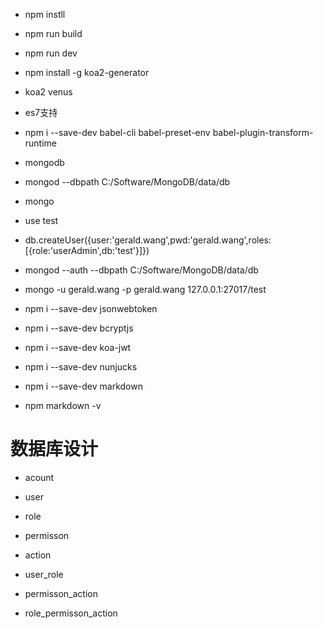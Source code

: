 * npm instll
* npm run build
* npm run dev

* npm install -g koa2-generator
* koa2 venus

* es7支持
* npm i --save-dev babel-cli babel-preset-env babel-plugin-transform-runtime

* mongodb
* mongod --dbpath C:/Software/MongoDB/data/db
* mongo
* use test
* db.createUser({user:'gerald.wang',pwd:'gerald.wang',roles:[{role:'userAdmin',db:'test'}]})

* mongod --auth --dbpath C:/Software/MongoDB/data/db
* mongo -u gerald.wang -p gerald.wang 127.0.0.1:27017/test

* npm i --save-dev jsonwebtoken
* npm i --save-dev bcryptjs
* npm i --save-dev koa-jwt

* npm i --save-dev nunjucks
* npm i --save-dev markdown

* npm markdown -v

# 数据库设计

* acount
* user
* role
* permisson
* action

* user_role
* permisson_action
* role_permisson_action

